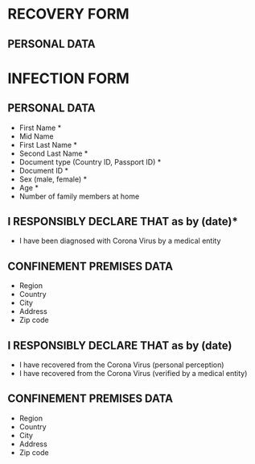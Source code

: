 # RECOVERY FORM
## PERSONAL DATA
# INFECTION FORM
## PERSONAL DATA
* First Name * 
* Mid Name 
* First Last Name * 
* Second Last Name * 
* Document type (Country ID, Passport ID) * 
* Document ID * 
* Sex (male, female) * 
* Age * 
* Number of family members at home

## I RESPONSIBLY DECLARE THAT as by (date)*
* I have been diagnosed with Corona Virus by a medical entity 

## CONFINEMENT PREMISES DATA
* Region
* Country
* City
* Address
* Zip code

## I RESPONSIBLY DECLARE THAT as by (date)
* I have recovered from the Corona Virus (personal perception)
* I have recovered from the Corona Virus (verified by a medical entity)

## CONFINEMENT PREMISES DATA
* Region
* Country
* City
* Address
* Zip code
